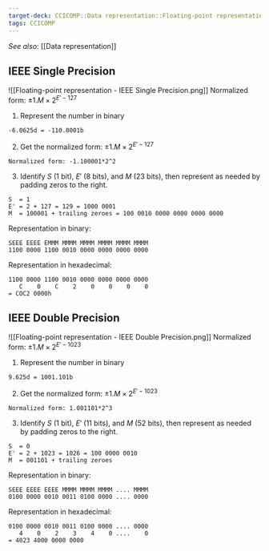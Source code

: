 ```yaml
---
target-deck: CCICOMP::Data representation::Floating-point representation
tags: CCICOMP
---
```


*See also*: [[Data representation]]

## IEEE Single Precision

![[Floating-point representation - IEEE Single Precision.png]]
Normalized form: $\pm1.M\times2^{E'-127}$
1. Represent the number in binary
```
-6.0625d = -110.0001b
```
2. Get the normalized form: $\pm1.M\times2^{E'-127}$
```
Normalized form: -1.100001*2^2
```
3. Identify $S$ (1 bit), $E'$ (8 bits), and $M$ (23 bits), then represent as needed by padding zeros to the right.
```
S  = 1
E' = 2 + 127 = 129 = 1000 0001
M  = 100001 + trailing zeroes = 100 0010 0000 0000 0000 0000
```
Representation in binary:
```
SEEE EEEE EMMM MMMM MMMM MMMM MMMM MMMM
1100 0000 1100 0010 0000 0000 0000 0000
```
Representation in hexadecimal:
```
1100 0000 1100 0010 0000 0000 0000 0000
   C    0    C    2    0    0    0    0
= COC2 0000h
```
<!--ID: 1696942838690-->

## IEEE Double Precision

![[Floating-point representation - IEEE Double Precision.png]]
Normalized form: $\pm1.M\times2^{E'-1023}$
1. Represent the number in binary
```
9.625d = 1001.101b
```
2. Get the normalized form: $\pm1.M\times2^{E'-1023}$
```
Normalized form: 1.001101*2^3
```
3. Identify $S$ (1 bit), $E'$ (11 bits), and $M$ (52 bits), then represent as needed by padding zeros to the right.
```
S  = 0
E' = 2 + 1023 = 1026 = 100 0000 0010
M  = 001101 + trailing zeroes
```
Representation in binary:
```
SEEE EEEE EEEE MMMM MMMM MMMM .... MMMM
0100 0000 0010 0011 0100 0000 .... 0000
```
Representation in hexadecimal:
```
0100 0000 0010 0011 0100 0000 .... 0000
   4    0    2    3    4    0 ....    0
= 4023 4000 0000 0000
```
<!--ID: 1696942838697-->